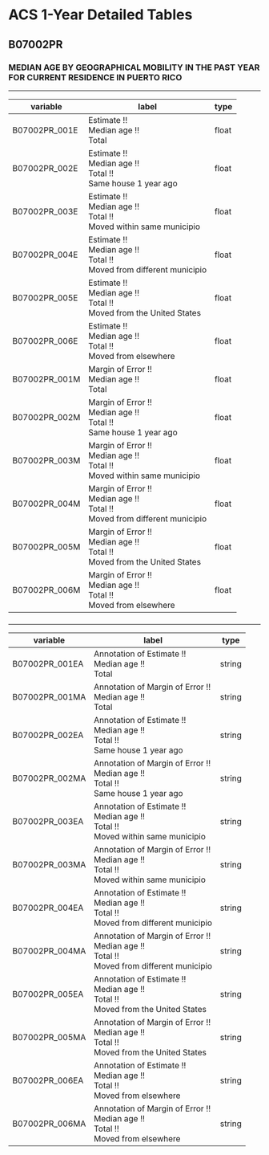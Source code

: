 # ACS 1-Year Detailed Tables

## B07002PR

### MEDIAN AGE BY GEOGRAPHICAL MOBILITY IN THE PAST YEAR FOR CURRENT RESIDENCE IN PUERTO RICO

___

| variable | label | type |
| ----- | ----- | ----- |
| B07002PR_001E | Estimate !!<br>Median age !!<br>Total | float |
| B07002PR_002E | Estimate !!<br>Median age !!<br>Total !!<br>Same house 1 year ago | float |
| B07002PR_003E | Estimate !!<br>Median age !!<br>Total !!<br>Moved within same municipio | float |
| B07002PR_004E | Estimate !!<br>Median age !!<br>Total !!<br>Moved from different municipio | float |
| B07002PR_005E | Estimate !!<br>Median age !!<br>Total !!<br>Moved from the United States | float |
| B07002PR_006E | Estimate !!<br>Median age !!<br>Total !!<br>Moved from elsewhere | float |
| B07002PR_001M | Margin of Error !!<br>Median age !!<br>Total | float |
| B07002PR_002M | Margin of Error !!<br>Median age !!<br>Total !!<br>Same house 1 year ago | float |
| B07002PR_003M | Margin of Error !!<br>Median age !!<br>Total !!<br>Moved within same municipio | float |
| B07002PR_004M | Margin of Error !!<br>Median age !!<br>Total !!<br>Moved from different municipio | float |
| B07002PR_005M | Margin of Error !!<br>Median age !!<br>Total !!<br>Moved from the United States | float |
| B07002PR_006M | Margin of Error !!<br>Median age !!<br>Total !!<br>Moved from elsewhere | float |
### 

___

| variable | label | type |
| ----- | ----- | ----- |
| B07002PR_001EA | Annotation of Estimate !!<br>Median age !!<br>Total | string |
| B07002PR_001MA | Annotation of Margin of Error !!<br>Median age !!<br>Total | string |
| B07002PR_002EA | Annotation of Estimate !!<br>Median age !!<br>Total !!<br>Same house 1 year ago | string |
| B07002PR_002MA | Annotation of Margin of Error !!<br>Median age !!<br>Total !!<br>Same house 1 year ago | string |
| B07002PR_003EA | Annotation of Estimate !!<br>Median age !!<br>Total !!<br>Moved within same municipio | string |
| B07002PR_003MA | Annotation of Margin of Error !!<br>Median age !!<br>Total !!<br>Moved within same municipio | string |
| B07002PR_004EA | Annotation of Estimate !!<br>Median age !!<br>Total !!<br>Moved from different municipio | string |
| B07002PR_004MA | Annotation of Margin of Error !!<br>Median age !!<br>Total !!<br>Moved from different municipio | string |
| B07002PR_005EA | Annotation of Estimate !!<br>Median age !!<br>Total !!<br>Moved from the United States | string |
| B07002PR_005MA | Annotation of Margin of Error !!<br>Median age !!<br>Total !!<br>Moved from the United States | string |
| B07002PR_006EA | Annotation of Estimate !!<br>Median age !!<br>Total !!<br>Moved from elsewhere | string |
| B07002PR_006MA | Annotation of Margin of Error !!<br>Median age !!<br>Total !!<br>Moved from elsewhere | string |

